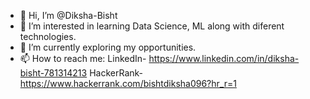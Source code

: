 - 👋 Hi, I’m @Diksha-Bisht
- 👀 I’m interested in learning Data Science, ML along with diferent technologies.
- 🌱 I’m currently exploring my opportunities.
- 📫 How to reach me: 
                 LinkedIn- https://www.linkedin.com/in/diksha-bisht-781314213
                 HackerRank- https://www.hackerrank.com/bishtdiksha096?hr_r=1
                       

<!---
Diksha-Bisht/Diksha-Bisht is a ✨ special ✨ repository because its `README.md` (this file) appears on your GitHub profile.
You can click the Preview link to take a look at your changes.
--->
